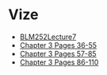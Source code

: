 # Vize

<!--Index-->

- [BLM252Lecture7](./BLM252Lecture7.pdf)
- [Chapter 3 Pages 36-55](./Chapter%203%20Pages%2036-55.pdf)
- [Chapter 3 Pages 57-85](./Chapter%203%20Pages%2057-85.pdf)
- [Chapter 3 Pages 86-110](./Chapter%203%20Pages%2086-110.pdf)

<!--Index-->
